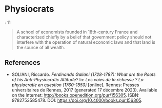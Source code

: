 # Physiocrats

: 11

> A school of economists founded in 18th-century France and characterized chiefly by a belief that government policy should not interfere with the operation of natural economic laws and that land is the source of all wealth.
> 

## References

- SOLIANI, Riccardo. *Ferdinando Galiani (1728-1787): What are the Roots of his Anti-Physiocratic Attitude?* In:  *Les voies de la richesse ? La physiocratie en question (1760-1850)*
 [online]. Rennes: Presses universitaires de Rennes, 2017 (generated 17 
décembre 2023). Available on the Internet: 
<http://books.openedition.org/pur/156305>. ISBN: 9782753585478. 
DOI: https://doi.org/10.4000/books.pur.156305.